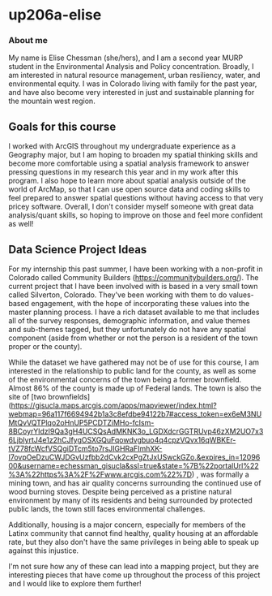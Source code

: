 # up206a-elise

### About me

My name is Elise Chessman (she/hers), and I am a second year MURP student in the Environmental Analysis and Policy concentration. Broadly, I am interested in natural resource management, urban resiliency, water, and environmental equity. I was in Colorado living with family for the past year, and have also become very interested in just and sustainable planning for the mountain west region. 

## Goals for this course

I worked with ArcGIS throughout my undergraduate experience as a Geography major, but I am hoping to broaden my spatial thinking skills and become more comfortable using a spatial analysis framework to answer pressing questions in my research this year and in my work after this program. I also hope to learn more about spatial analysis outside of the world of ArcMap, so that I can use open source data and coding skills to feel prepared to answer spatial questions without having access to that very pricey software. Overall, I don't consider myself someone with great data analysis/quant skills, so hoping to improve on those and feel more confident as well! 

## Data Science Project Ideas

For my internship this past summer, I have been working with a non-profit in Colorado called Community Builders (https://communitybuilders.org/). The current project that I have been involved with is based in a very small town called Silverton, Colorado. They've been working with them to do values-based engagement, with the hope of incorporating these values into the master planning process. I have a rich dataset available to me that includes all of the survey responses, demographic information, and value themes and sub-themes tagged, but they unfortunately do not have any spatial component (aside from whether or not the person is a resident of the town proper or the county). 

While the dataset we have gathered may not be of use for this course, I am interested in the relationship to public land for the county, as well as some of the environmental concerns of the town being a former brownfield. Almost 86% of the county is made up of Federal lands. The town is also the site of [two brownfields] (https://gisucla.maps.arcgis.com/apps/mapviewer/index.html?webmap=96a117f6694942b1a3c8efdbe94122b7#access_token=ex6eM3NUMtQvVQTPlqo2oHnUP5PCDTZiMHo-fcIsm-8BCoyrYldzI9Qa3gH4UCSQsAdMKNK3o_LGDXdcrGGTRUvp46zXM2UO7x36LjblyrtJ4e1z2hCJfygOSXGQuFqowdvgbuo4q4cpzVQvx16qWBKEr-tVZ78fcWcfVSQgiDTcm5to7rsJIGHRaFImhXK-I7ovpOeDzuCWJDGvUzfbb2dCvk2cxPgZtJxUSwckGZo.&expires_in=1209600&username=echessman_gisucla&ssl=true&state=%7B%22portalUrl%22%3A%22https%3A%2F%2Fwww.arcgis.com%22%7D) , was formally a mining town, and has air quality concerns surrounding the continued use of wood burning stoves. Despite being perceived as a pristine natural environment by many of its residents and being surrounded by protected public lands, the town still faces environmental challenges.

Additionally, housing is a major concern, especially for members of the Latinx community that cannot find healthy, quality housing at an affordable rate, but they also don't have the same privileges in being able to speak up against this injustice.

I'm not sure how any of these can lead into a mapping project, but they are interesting pieces that have come up throughout the process of this project and I would like to explore them further! 
